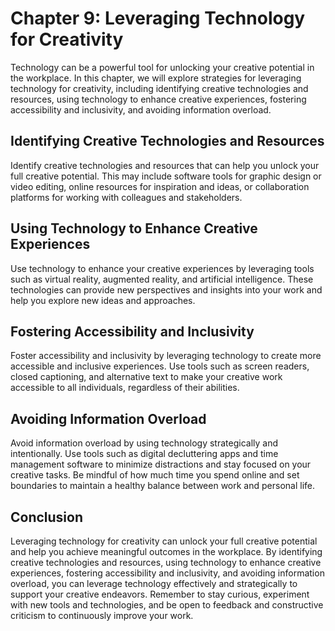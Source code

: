 Chapter 9: Leveraging Technology for Creativity
===============================================

Technology can be a powerful tool for unlocking your creative potential in the workplace. In this chapter, we will explore strategies for leveraging technology for creativity, including identifying creative technologies and resources, using technology to enhance creative experiences, fostering accessibility and inclusivity, and avoiding information overload.

Identifying Creative Technologies and Resources
-----------------------------------------------

Identify creative technologies and resources that can help you unlock your full creative potential. This may include software tools for graphic design or video editing, online resources for inspiration and ideas, or collaboration platforms for working with colleagues and stakeholders.

Using Technology to Enhance Creative Experiences
------------------------------------------------

Use technology to enhance your creative experiences by leveraging tools such as virtual reality, augmented reality, and artificial intelligence. These technologies can provide new perspectives and insights into your work and help you explore new ideas and approaches.

Fostering Accessibility and Inclusivity
---------------------------------------

Foster accessibility and inclusivity by leveraging technology to create more accessible and inclusive experiences. Use tools such as screen readers, closed captioning, and alternative text to make your creative work accessible to all individuals, regardless of their abilities.

Avoiding Information Overload
-----------------------------

Avoid information overload by using technology strategically and intentionally. Use tools such as digital decluttering apps and time management software to minimize distractions and stay focused on your creative tasks. Be mindful of how much time you spend online and set boundaries to maintain a healthy balance between work and personal life.

Conclusion
----------

Leveraging technology for creativity can unlock your full creative potential and help you achieve meaningful outcomes in the workplace. By identifying creative technologies and resources, using technology to enhance creative experiences, fostering accessibility and inclusivity, and avoiding information overload, you can leverage technology effectively and strategically to support your creative endeavors. Remember to stay curious, experiment with new tools and technologies, and be open to feedback and constructive criticism to continuously improve your work.


